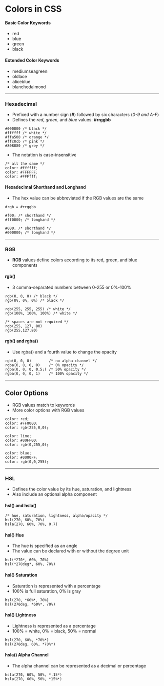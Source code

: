 # Colors in CSS

#### Basic Color Keywords

- red
- blue
- green
- black

#### Extended Color Keywords

- mediumseagreen
- oldlace
- aliceblue
- blanchedalmond

---

### Hexadecimal

- Prefixed with a number sign (**#**) followed by six characters (*0-9 and A-F*)
- Defines the *red*, *green*, and *blue* values: **#rrggbb**

```
#000000 /* black */
#ffffff /* white */
#ffa500 /* orange */
#ffc0cb /* pink */
#808080 /* grey */
```

- The notation is case-insensitive

```
/* all the same */
color: #ffffff;
color: #FFFFFF;
color: #FFFfff;
```

#### Hexadecimal Shorthand and Longhand

- The hex value can be abbreviated if the RGB values are the same

```
#rgb = #rrggbb

#f00; /* shorthand */
#ff0000; /* longhand */

#000; /* shorthand */
#000000; /* longhand */
```

---

### RGB

- **RGB** values define colors according to its red, green, and blue components

#### rgb()

- 3 comma-separated numbers between 0-255 or 0%-100%

```
rgb(0, 0, 0) /* black */
rgb(0%, 0%, 0%) /* black */

rgb(255, 255, 255) /* white */
rgb(100%, 100%, 100%) /* white */

/* spaces are not required */
rgb(255, 127, 80)
rgb(255,127,80)
```

#### rgb() and rgba()

- Use rgba() and a fourth value to change the opacity

```
rgb(0, 0, 0)        /* no alpha channel */
rgba(0, 0, 0, 0)    /* 0% opacity */
rgba(0, 0, 0, 0.5;) /* 50% opacity */
rgba(0, 0, 0, 1)    /* 100% opacity */
```

---

## Color Options

- RGB values match to keywords
- More color options with RGB values

```
color: red;
color: #FF0000;
color: rgb(255,0,0);
```

```
color: lime;
color: #00FF00;
color: rgb(0,255,0);
```

```
color: blue;
color: #0000FF;
color: rgb(0,0,255);
```

---

### HSL

- Defines the color value by its hue, saturation, and lightness
- Also include an optional alpha component

####  hsl() and hsla()

```
/* hue, saturation, lightness, alpha/opacity */
hsl(270, 60%, 70%)
hsla(270, 60%, 70%, 0.7)
```

#### hsl() Hue

- The hue is specified as an angle
- The value can be declared with or without the degree unit

```
hsl(*270*, 60%, 70%)
hsl(*270deg*, 60%, 70%)
```

#### hsl() Saturation

- Saturation is represented with a percentage
- 100% is full saturation, 0% is gray

```
hsl(270, *60%*, 70%)
hsl(270deg, *60%*, 70%)
```

#### hsl() Lightness

- Lightness is represented as a percentage
- 100% = white, 0% = black, 50% = normal

```
hsl(270, 60%, *70%*)
hsl(270deg, 60%, *70%*)
```

#### hsla() Alpha Channel

- The alpha channel can be represented as a decimal or percentage

```
hsla(270, 60%, 50%, *.15*)
hsla(270, 60%, 50%, *15%*)
```
